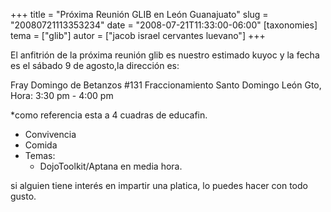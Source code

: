 +++
title = "Próxima Reunión GLIB en León Guanajuato"
slug = "20080721113353234"
date = "2008-07-21T11:33:00-06:00"
[taxonomies]
tema = ["glib"]
autor = ["jacob israel cervantes luevano"]
+++

El anfitrión de la próxima reunión glib es nuestro estimado kuyoc y la
fecha es el sábado 9 de agosto,la dirección es:

Fray Domingo de Betanzos #131 Fraccionamiento Santo Domingo León Gto,
Hora: 3:30 pm - 4:00 pm

\*como referencia esta a 4 cuadras de educafin.

- Convivencia
- Comida
- Temas:
  - DojoToolkit/Aptana en media hora.

si alguien tiene interés en impartir una platica, lo puedes hacer con
todo gusto.

